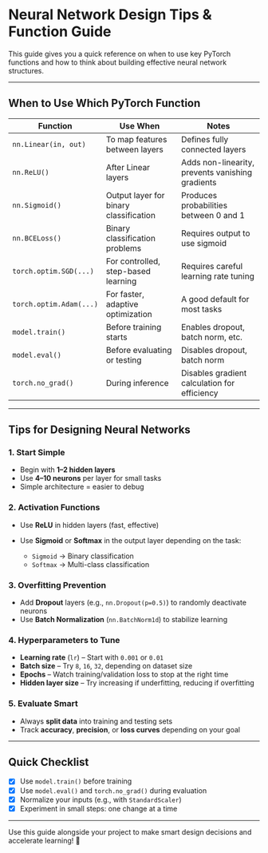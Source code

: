 # Neural Network Design Tips & Function Guide

This guide gives you a quick reference on when to use key PyTorch functions and how to think about building effective
neural network structures.

---

## When to Use Which PyTorch Function

| Function                | Use When                               | Notes                                            |
|-------------------------|----------------------------------------|--------------------------------------------------|
| `nn.Linear(in, out)`    | To map features between layers         | Defines fully connected layers                   |
| `nn.ReLU()`             | After Linear layers                    | Adds non-linearity, prevents vanishing gradients |
| `nn.Sigmoid()`          | Output layer for binary classification | Produces probabilities between 0 and 1           |
| `nn.BCELoss()`          | Binary classification problems         | Requires output to use sigmoid                   |
| `torch.optim.SGD(...)`  | For controlled, step-based learning    | Requires careful learning rate tuning            |
| `torch.optim.Adam(...)` | For faster, adaptive optimization      | A good default for most tasks                    |
| `model.train()`         | Before training starts                 | Enables dropout, batch norm, etc.                |
| `model.eval()`          | Before evaluating or testing           | Disables dropout, batch norm                     |
| `torch.no_grad()`       | During inference                       | Disables gradient calculation for efficiency     |

---

## Tips for Designing Neural Networks

### 1. Start Simple

* Begin with **1–2 hidden layers**
* Use **4–10 neurons** per layer for small tasks
* Simple architecture = easier to debug

### 2. Activation Functions

* Use **ReLU** in hidden layers (fast, effective)
* Use **Sigmoid** or **Softmax** in the output layer depending on the task:

    * `Sigmoid` → Binary classification
    * `Softmax` → Multi-class classification

### 3. Overfitting Prevention

* Add **Dropout** layers (e.g., `nn.Dropout(p=0.5)`) to randomly deactivate neurons
* Use **Batch Normalization** (`nn.BatchNorm1d`) to stabilize learning

### 4. Hyperparameters to Tune

* **Learning rate** (`lr`) – Start with `0.001` or `0.01`
* **Batch size** – Try `8`, `16`, `32`, depending on dataset size
* **Epochs** – Watch training/validation loss to stop at the right time
* **Hidden layer size** – Try increasing if underfitting, reducing if overfitting

### 5. Evaluate Smart

* Always **split data** into training and testing sets
* Track **accuracy**, **precision**, or **loss curves** depending on your goal

---

## Quick Checklist

* [x] Use `model.train()` before training
* [x] Use `model.eval()` and `torch.no_grad()` during evaluation
* [x] Normalize your inputs (e.g., with `StandardScaler`)
* [x] Experiment in small steps: one change at a time

---

Use this guide alongside your project to make smart design decisions and accelerate learning! 🚀
